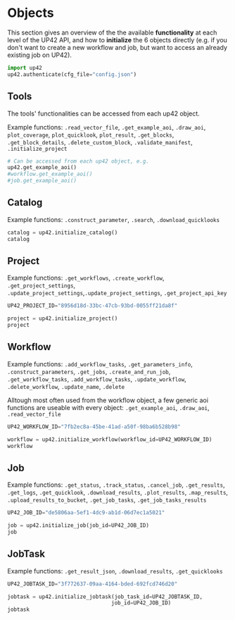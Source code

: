 # Objects

This section gives an overview of the the available **functionality** at each level of the UP42 API, and how to **initialize** the 6 objects directly (e.g. if you don't want to create a new workflow and job, but want to access an already existing job on UP42).


```python
import up42
up42.authenticate(cfg_file="config.json")
```

## Tools

The tools' functionalities can be accessed from each up42 object.

Example functions: `.read_vector_file`, `.get_example_aoi`, `.draw_aoi`, `plot_coverage`, `plot_quicklook`, `plot_result`, `.get_blocks`, `.get_block_details`, `.delete_custom_block`, `.validate_manifest`, `.initialize_project`


```python
# Can be accessed from each up42 object, e.g.
up42.get_example_aoi()
#workflow.get_example_aoi()
#job.get_example_aoi()
```

## Catalog

Example functions: `.construct_parameter`, `.search`, `.download_quicklooks`


```python
catalog = up42.initialize_catalog()
catalog
```

## Project

Example functions: `.get_workflows`, `.create_workflow`, `.get_project_settings`, `.update_project_settings`,`.update_project_settings`, `.get_project_api_key`


```python
UP42_PROJECT_ID="8956d18d-33bc-47cb-93bd-0055ff21da8f" 

project = up42.initialize_project()
project
```

## Workflow

Example functions: `.add_workflow_tasks`, `.get_parameters_info`, `.construct_parameters`, `.get_jobs`, `.create_and_run_job`, `.get_workflow_tasks`, `.add_workflow_tasks`, `.update_workflow`, `.delete_workflow`, `.update_name`, `.delete`

Alltough most often used from the workflow object, a few generic aoi functions are useable with every object: `.get_example_aoi`, `.draw_aoi`, `.read_vector_file`


```python
UP42_WORKFLOW_ID="7fb2ec8a-45be-41ad-a50f-98ba6b528b98"

workflow = up42.initialize_workflow(workflow_id=UP42_WORKFLOW_ID)
workflow
```

## Job

Example functions: `.get_status`, `.track_status`, `.cancel_job`, `.get_results`, `.get_logs`, `.get_quicklook`, `.download_results`, `.plot_results`, `.map_results`, `.upload_results_to_bucket`, `.get_job_tasks`, `.get_job_tasks_results`


```python
UP42_JOB_ID="de5806aa-5ef1-4dc9-ab1d-06d7ec1a5021"

job = up42.initialize_job(job_id=UP42_JOB_ID)
job
```

## JobTask

Example functions: `.get_result_json`, `.download_results`, `.get_quicklooks`


```python
UP42_JOBTASK_ID="3f772637-09aa-4164-bded-692fcd746d20"

jobtask = up42.initialize_jobtask(job_task_id=UP42_JOBTASK_ID,
                                 job_id=UP42_JOB_ID)
jobtask
```


```python

```
